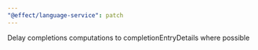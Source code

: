 ```yaml
---
"@effect/language-service": patch
---
```


Delay completions computations to completionEntryDetails where possible
